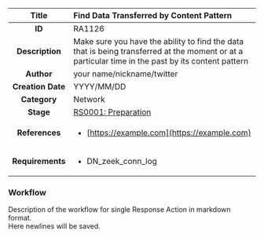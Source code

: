 | Title                       | Find Data Transferred by Content Pattern         |
|:---------------------------:|:--------------------|
| **ID**                      | RA1126            |
| **Description**             | Make sure you have the ability to find the data that is being transferred at the moment or at a particular time in the past by its content pattern   |
| **Author**                  | your name/nickname/twitter        |
| **Creation Date**           | YYYY/MM/DD |
| **Category**                | Network      |
| **Stage**                   |[RS0001: Preparation](../Response_Stages/RS0001.md)| 
| **References** |<ul><li>[https://example.com](https://example.com)</li></ul>|
| **Requirements** |<ul><li>DN_zeek_conn_log</li></ul>|

### Workflow

Description of the workflow for single Response Action in markdown format.  
Here newlines will be saved.
